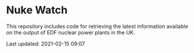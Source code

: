 # Nuke Watch

This repository includes code for retrieving the latest information available on the output of EDF nuclear power plants in the UK.

Last updated: 2021-02-15 09:07